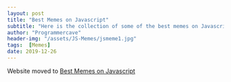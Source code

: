 ```yaml
---
layout: post
title: "Best Memes on Javascript"
subtitle: "Here is the collection of some of the best memes on Javascript."
author: "Programmercave"
header-img: "/assets/JS-Memes/jsmeme1.jpg"
tags:  [Memes]
date: 2019-12-26
---
```


Website moved to [Best Memes on Javascript](https://programmercave.com/blog/2019/12/26/Best-Memes-on-Javascript)


